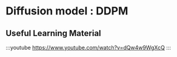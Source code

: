 # Diffusion model : DDPM

## Useful Learning Material

:::youtube
https://www.youtube.com/watch?v=dQw4w9WgXcQ
:::